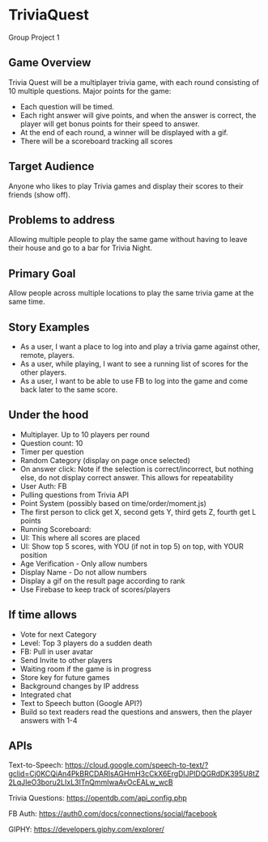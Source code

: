# TriviaQuest

Group Project 1

## Game Overview
Trivia Quest will be a multiplayer trivia game, with each round consisting of 10 multiple questions. Major points for the game:
- Each question will be timed.
- Each right answer will give points, and when the answer is correct, the player will get bonus points for their speed to answer.
- At the end of each round, a winner will be displayed with a gif.
- There will be a scoreboard tracking all scores

## Target Audience
Anyone who likes to play Trivia games and display their scores to their friends (show off).

## Problems to address
Allowing multiple people to play the same game without having to leave their house and go to a bar for Trivia Night. 

## Primary Goal
Allow people across multiple locations to play the same trivia game at the same time.

## Story Examples
- As a user, I want a place to log into and play a trivia game against other, remote, players.
- As a user, while playing, I want to see a running list of scores for the other players.
- As a user, I want to be able to use FB to log into the game and come back later to the same score.

## Under the hood
- Multiplayer. Up to 10 players per round
- Question count: 10
- Timer per question
- Random Category (display on page once selected)
- On answer click: Note if the selection is correct/incorrect, but nothing else, do not display correct answer. This allows for repeatability
- User Auth: FB
- Pulling questions from Trivia API
- Point System (possibly based on time/order/moment.js)
- The first person to click get X, second gets Y, third gets Z, fourth get L points
- Running Scoreboard: 
- UI: This where all scores are placed
- UI: Show top 5 scores, with YOU (if not in top 5) on top, with YOUR position
- Age Verification - Only allow numbers
- Display Name - Do not allow numbers
- Display a gif on the result page according to rank
- Use Firebase to keep track of scores/players

## If time allows
- Vote for next Category
- Level: Top 3 players do a sudden death
- FB: Pull in user avatar
- Send Invite to other players
- Waiting room if the game is in progress
- Store key for future games
- Background changes by IP address
- Integrated chat
- Text to Speech button (Google API?)
- Build so text readers read the questions and answers, then the player answers with 1-4


## APIs
Text-to-Speech: https://cloud.google.com/speech-to-text/?gclid=Cj0KCQiAn4PkBRCDARIsAGHmH3cCkX6ErgDlJPIDQGRdDK395U8tZ2LqJIeO3boru2LIxL3ITnQmmlwaAvOcEALw_wcB

Trivia Questions: https://opentdb.com/api_config.php

FB Auth: https://auth0.com/docs/connections/social/facebook

GIPHY: https://developers.giphy.com/explorer/
